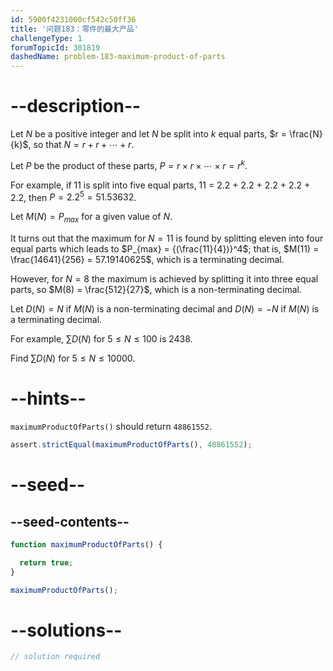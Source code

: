 ```yaml
---
id: 5900f4231000cf542c50ff36
title: '问题183：零件的最大产品'
challengeType: 1
forumTopicId: 301819
dashedName: problem-183-maximum-product-of-parts
---
```


# --description--

Let $N$ be a positive integer and let $N$ be split into $k$ equal parts, $r = \frac{N}{k}$, so that $N = r + r + \cdots + r$.

Let $P$ be the product of these parts, $P = r × r × \cdots × r = r^k$.

For example, if 11 is split into five equal parts, 11 = 2.2 + 2.2 + 2.2 + 2.2 + 2.2, then $P = {2.2}^5 = 51.53632$.

Let $M(N) = P_{max}$ for a given value of $N$.

It turns out that the maximum for $N = 11$ is found by splitting eleven into four equal parts which leads to $P_{max} = {(\frac{11}{4})}^4$; that is, $M(11) = \frac{14641}{256} = 57.19140625$, which is a terminating decimal.

However, for $N = 8$ the maximum is achieved by splitting it into three equal parts, so $M(8) = \frac{512}{27}$, which is a non-terminating decimal.

Let $D(N) = N$ if $M(N)$ is a non-terminating decimal and $D(N) = -N$ if $M(N)$ is a terminating decimal.

For example, $\sum D(N)$ for $5 ≤ N ≤ 100$ is 2438.

Find $\sum D(N)$ for $5 ≤ N ≤ 10000$.

# --hints--

`maximumProductOfParts()` should return `48861552`.

```js
assert.strictEqual(maximumProductOfParts(), 48861552);
```

# --seed--

## --seed-contents--

```js
function maximumProductOfParts() {

  return true;
}

maximumProductOfParts();
```

# --solutions--

```js
// solution required
```
